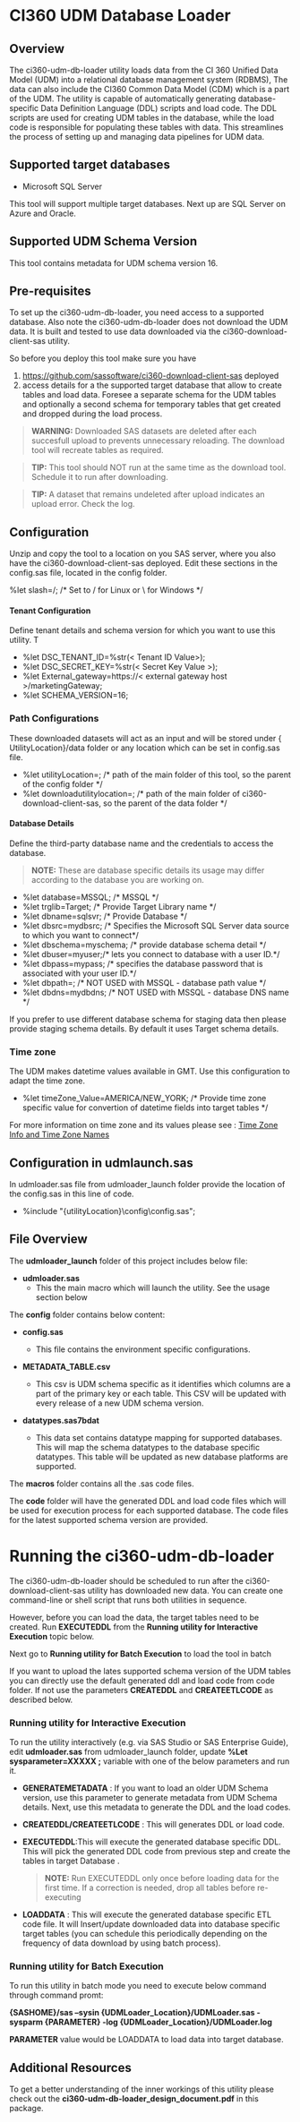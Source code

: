 # CI360 UDM Database Loader

## Overview
The ci360-udm-db-loader utility loads data from the CI 360 Unified Data Model (UDM) into a relational database management system (RDBMS), The data can also include the CI360 Common Data Model (CDM) which is a part of the UDM. 
The utility is capable of automatically generating database-specific Data Definition Language (DDL) scripts and load code. The DDL scripts are used for creating UDM tables in the database, while the load code is responsible for populating these tables with data. This streamlines the process of setting up and managing data pipelines for UDM data.

## Supported target databases 
- Microsoft SQL Server

This tool will support multiple target databases. Next up are SQL Server on Azure and Oracle.

## Supported UDM Schema Version
This tool contains metadata for UDM schema version 16. 

## Pre-requisites

To set up the ci360-udm-db-loader, you need access to a supported database. Also note the ci360-udm-db-loader does not download the UDM data. It is built and tested to use data downloaded via the ci360-download-client-sas utility. 

So before you deploy this tool make sure you have
1.	https://github.com/sassoftware/ci360-download-client-sas deployed 
2.	access details for a the supported target database that allow to  create tables and load data. Foresee a separate schema for the UDM tables and optionally a second schema for temporary tables that get created and dropped during the load process.

> **WARNING:**
> Downloaded SAS datasets are deleted after each succesfull upload to prevents unnecessary reloading. The download tool will recreate tables as required.

> **TIP:** This tool should NOT run at the same time as the download tool. Schedule it to run after downloading. 

> **TIP:** A dataset that remains undeleted after upload indicates an upload error. Check the log.

## Configuration

Unzip and copy the tool to a location on you SAS server, where you also have the ci360-download-client-sas deployed. 
Edit these sections in the config.sas file, located in the config folder. 

%let slash=/; /* Set to / for Linux or \ for Windows */

#### Tenant Configuration
Define tenant details and schema version for which you want to use this utility. T
- %let DSC_TENANT_ID=%str(< Tenant ID Value>);
- %let DSC_SECRET_KEY=%str(< Secret Key Value >);
- %let External_gateway=https://< external gateway host >/marketingGateway;
- %let SCHEMA_VERSION=16;

### Path Configurations
These downloaded datasets will act as an input and will be stored under { UtilityLocation}/data folder or any location which can be set in config.sas file.

- %let utilityLocation=; /* path of the main folder of this tool, so the parent of the config folder */
- %let downloadutilitylocation=; /* path of the main folder of ci360-download-client-sas, so the parent of the data folder */


#### Database Details
Define the third-party database name and the credentials to access the database.

  > **NOTE:** These are database specific details its usage may differ according to the database you are working on.

- %let database=MSSQL; /* MSSQL */
- %let trglib=Target; /* Provide Target Library name */
- %let dbname=sqlsvr; /* Provide Database */
- %let dbsrc=mydbsrc; /* Specifies the Microsoft SQL Server data source to which you want to connect*/
- %let dbschema=myschema; /* provide database schema detail */
- %let dbuser=myuser;/* lets you connect to database with a user ID.*/
- %let dbpass=mypass; /* specifies the database password that is associated with your user ID.*/
- %let dbpath=; /* NOT USED with MSSQL - database path value */
- %let dbdns=mydbdns; /* NOT USED with MSSQL - database DNS name */

If you prefer to use different database schema for staging data then please provide staging schema details. By default it uses Target schema details. 

### Time zone
The UDM makes datetime values available in GMT. Use this configuration to adapt the time zone.

- %let timeZone_Value=AMERICA/NEW_YORK; /* Provide time zone specific value for convertion of datetime fields into target tables */

For more information on time zone and its values please see : [Time Zone Info and Time Zone Names](https://go.documentation.sas.com/doc/en/pgmsascdc/9.4_3.5/lesysoptsref/n13ytdu4ohkwoln1gtu6byka5lpd.htm)


## Configuration in udmlaunch.sas
In udmloader.sas file from udmloader_launch folder provide the location of the config.sas in this line of code.
- %include "{utilityLocation}\config\config.sas";

## File Overview
The **udmloader_launch** folder of this project includes below file:

- **udmloader.sas**
  - This the main macro which will launch the utility. See the usage section below

The **config** folder contains below content:

- **config.sas**
  - This file contains the environment specific configurations.

- **METADATA_TABLE.csv**
    - This csv is UDM schema specific as it identifies which columns are a part of the primary key or each table. This CSV will be updated with every release of a new UDM schema version.

- **datatypes.sas7bdat**
    - This data set contains datatype mapping for supported databases. This will map the schema datatypes to the database specific datatypes. This table will be updated as new database platforms are supported.

The **macros** folder contains all the .sas code files.

The **code** folder will have the generated DDL and load code files which will be used for execution process for each supported database. The code files for the latest supported schema version are provided.

# Running the ci360-udm-db-loader

The ci360-udm-db-loader should be scheduled to run after the ci360-download-client-sas utility has downloaded new data. You can create one command-line or shell script that runs both utilities in sequence. 

However, before you can load the data, the target tables need to be created. Run **EXECUTEDDL** from  the **Running utility for Interactive Execution** topic below.

Next go to **Running utility for Batch Execution** to load the tool in batch 

If you want to upload the lates supported schema version of the UDM tables you can  directly use the default generated ddl and load code from code folder. If not use the parameters **CREATEDDL** and **CREATEETLCODE** as described below.

### Running utility for Interactive Execution
To run the utility interactively (e.g. via SAS Studio or SAS Enterprise Guide), edit **udmloader.sas** from udmloader_launch folder, update **%Let sysparameter=XXXXX ;** variable with one of the below parameters and run it.

- **GENERATEMETADATA** : If you want to load an older UDM Schema version, use this parameter to generate metadata from UDM Schema details. Next, use this metadata to generate the DDL and the load codes. 
 
- **CREATEDDL/CREATEETLCODE** : This will  generates DDL or load code.

- **EXECUTEDDL**:This will execute the generated database specific DDL. This will pick the generated DDL code from previous step and create the tables in target Database .

   > **NOTE:** Run EXECUTEDDL only once before loading data for the first time. If a correction is needed, drop all tables before re-executing

- **LOADDATA** : This will execute the generated database specific ETL code file. It will Insert/update downloaded data into database specific target tables (you can schedule this periodically depending on the frequency of data download by using batch process). 

### Running utility for Batch Execution

To run this utility in batch mode you need to execute below command through command promt:

**{SASHOME}/sas –sysin {UDMLoader_Location}/UDMLoader.sas -sysparm {PARAMETER} -log {UDMLoader_Location}/UDMLoader.log**

**PARAMETER** value would be LOADDATA to load data into target database.

## Additional Resources
To get a better understanding of the inner workings of this utility please check out the **ci360-udm-db-loader_design_document.pdf**  in this package.

